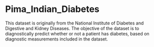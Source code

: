 # Pima_Indian_Diabetes

This dataset is originally from the National Institute of Diabetes and Digestive and Kidney Diseases. The objective of the dataset is to diagnostically predict whether or not a patient has diabetes, based on diagnostic measurements included in the dataset.
